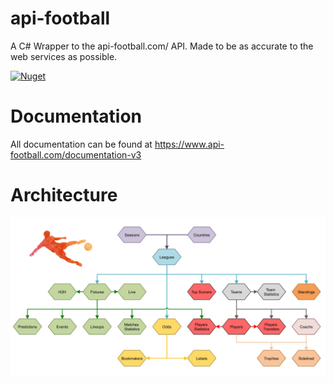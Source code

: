 # api-football
A C# Wrapper to the api-football.com/ API.
Made to be as accurate to the web services as possible.

[![Nuget](https://img.shields.io/badge/NuGet-004880?style=for-the-badge&logo=nuget&logoColor=white)](https://www.nuget.org/packages/api-football/)

# Documentation
All documentation can be found at https://www.api-football.com/documentation-v3

# Architecture
![image](https://github.com/Pedrigl/api-football/blob/master/workflows/Architecture.png)

